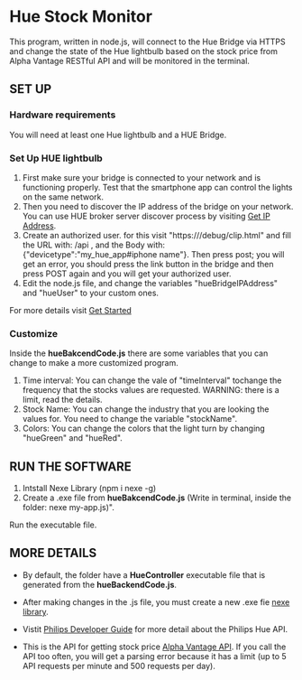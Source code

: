 # Hue Stock Monitor

This program, written in node.js, will connect to the Hue Bridge via HTTPS and change the state of the Hue lightbulb based on the stock price from Alpha Vantage RESTful API and will be monitored in the terminal.

## SET UP

### Hardware requirements
You will need at least one Hue lightbulb and a HUE Bridge.

### Set Up HUE lightbulb
1. First make sure your bridge is connected to your network and is functioning properly. Test that the smartphone app can control the lights on the same network.
2. Then you need to discover the IP address of the bridge on your network. You can use HUE broker server discover process by visiting [Get IP  Address](https://discovery.meethue.com).
3. Create an authorized user. for this visit "https://<bridge ip address>/debug/clip.html" and fill the URL with: /api , and the Body with: {"devicetype":"my_hue_app#iphone name"}. Then press post; you will get an error, you should press the link button in the bridge and then press POST again and you will get your authorized user.
4. Edit the node.js file, and change the variables "hueBridgeIPAddress" and "hueUser" to your custom ones.

For more details visit [Get Started](https://developers.meethue.com/develop/get-started-2/)

### Customize
Inside the **hueBakcendCode.js** there are some variables that you can change to make a more customized program.
1. Time interval: You can change the vale of "timeInterval" tochange the frequency that the stocks values are requested. WARNING: there is a limit, read the details.
2. Stock Name: You can change the industry that you are looking the values for. You need to change the variable "stockName".
3. Colors: You can change the colors that the light turn by changing "hueGreen" and "hueRed".


## RUN THE SOFTWARE

1. Intstall Nexe Library (npm i nexe -g)
2. Create a .exe file from **hueBakcendCode.js** (Write in terminal, inside the folder: nexe my-app.js)".

Run the executable file.

## MORE DETAILS

- By default, the folder have a **HueController** executable file that is generated from the **hueBackendCode.js**. 

- After making changes in the .js file, you must create a new .exe fie [nexe library](https://github.com/nexe/nexe).

- Vistit [Philips Developer Guide](https://developers.meethue.com/) for more detail about the Philips Hue API.

- This is the API for getting stock price [Alpha Vantage API](https://www.alphavantage.co/query?function=GLOBAL_QUOTE&symbol=RY&apikey=E2F86L9K9PXN4ACO). If you call the API too often, you will get a parsing error because it has a limit (up to 5 API requests per minute and 500 requests per day). 
